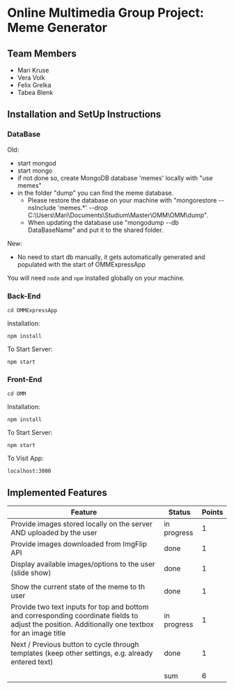 # Online Multimedia Group Project: Meme Generator

## Team Members

- Mari Kruse
- Vera Volk
- Felix Grelka
- Tabea Blenk


## Installation and SetUp Instructions

### DataBase
Old:
- start mongod
- start mongo
- if not done so, create MongoDB database 'memes' locally with "use memes"
- in the folder "dump" you can find the meme database. 
    - Please restore the database on your machine with "mongorestore --nsInclude 'memes.*' --drop C:\Users\Mari\Documents\Studium\Master\OMM\OMM\dump". 
    - When updating the database use "mongodump --db DataBaseName" and put it to the shared folder.



New:
- No need to start db manually, it gets automatically generated and populated with the start of OMMExpressApp

You will need `node` and `npm` installed globally on your machine. 

### Back-End

`cd OMMExpressApp`

Installation:

`npm install`

To Start Server:

`npm start`

### Front-End

`cd OMM`

Installation:

`npm install`

To Start Server:

`npm start`

To Visit App:

`localhost:3000`  

## Implemented Features
| Feature  | Status |Points|
| -------------- | -------------------- |-----|
|Provide images stored locally on the server AND uploaded by the user|in progress|1|
|Provide images downloaded from ImgFlip API|done|1|
|Display available images/options to the user (slide show)|done|1|
||||
|Show the current state of the meme to th user|done|1|
|Provide two text inputs for top and bottom and corresponding coordinate fields to adjust the position. Additionally one textbox for an image title|in progress|1|
|Next / Previous button to cycle through templates (keep other settings, e.g. already entered text)|done|1|
||||
| |  sum |6 |
